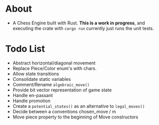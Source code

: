# About
* A Chess Engine built with Rust. **This is a work in progress**, and executing the crate with `cargo run` currently just runs the unit tests.

# Todo List
* Abstract horizontal/diagonal movement
* Replace Piece/Color enum's with chars.
* Allow state transitions
* Consolidate static variables
* Comment/Rename `algebraic_move()`
* Provide bit vector representation of game state
* Handle en-passant
* Handle promotion
* Create a `potential_states()` as an alternative to `legal_moves()`
* Decide between a conventions chosen_move / m
* Move piece property to the beginning of Move constructors

